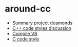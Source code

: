 around-cc
=========

- [Summary project deamonds](https://github.com/zaqwes8811/around-cc/wiki/Global-Deamonds)
- [С++ сode styles discussion](https://github.com/zaqwes8811/around-cc/wiki/CC--Code-Style)
- [Compile V8](https://github.com/zaqwes8811/around-cc/wiki/Compile-V8)
- [C code style](https://github.com/zaqwes8811/around-cc/wiki/Home)
